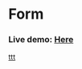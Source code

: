 # Form

### **Live demo:** [Here](http://olcio45.ct8.pl/)
<a target='_blank' href="http://olcio45.ct8.pl/">ttt</a>
